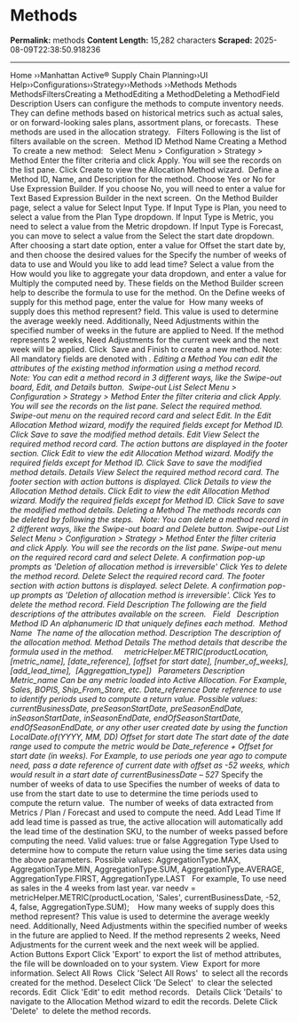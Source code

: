 # Methods

**Permalink:** methods
**Content Length:** 15,282 characters
**Scraped:** 2025-08-09T22:38:50.918236

---

Home &rsaquo;&rsaquo;Manhattan Active® Supply Chain Planning&rsaquo;&rsaquo;UI Help&rsaquo;&rsaquo;Configurations&rsaquo;&rsaquo;Strategy&rsaquo;&rsaquo;Methods ››Methods Methods &nbsp; &nbsp; MethodsFiltersCreating&nbsp;a&nbsp;MethodEditing a MethodDeleting a&nbsp;MethodField Description Users can configure the methods to compute inventory needs.&nbsp; They can define methods based on&nbsp;historical metrics such as actual sales, or on forward-looking sales plans, assortment plans, or forecasts.&nbsp;&nbsp;These methods are used in the allocation strategy. &nbsp; Filters Following is the list of filters available on the screen. &nbsp;Method ID Method Name Creating&nbsp;a&nbsp;Method &nbsp;To create a new method: &nbsp; Select&nbsp;Menu&nbsp;&gt; Configuration&nbsp;&gt; Strategy &gt; Method Enter the filter criteria and click&nbsp;Apply. You will see the records on the list pane. Click&nbsp;Create&nbsp;to view the&nbsp;Allocation Method&nbsp;wizard.&nbsp; Define&nbsp;a Method&nbsp;ID, Name, and Description for the method. Choose Yes or No for Use Expression Builder. If you choose No, you will need to enter a value for Text Based Expression Builder in the next screen.&nbsp; On the Method Builder page, select a value for Select Input Type. If Input Type is Plan, you need to select a value from the Plan Type dropdown. If Input Type is Metric, you need to select a value from the Metric dropdown. If Input Type is Forecast, you can move to select a value from the Select the start date dropdown. After choosing a start date option, enter a value for Offset the start date by, and then choose the desired values for the Specify the number of weeks of data to use and Would you like to add lead time? Select a value from the How would you like to aggregate your data dropdown, and enter a value for Multiply the computed need by. These fields on the Method Builder screen help to&nbsp;describe the formula to use for the method. On the&nbsp;Define weeks of supply for this method&nbsp;page, enter the value for&nbsp;&nbsp;How many weeks of supply does this method represent? field.&nbsp;This value is used to determine the average weekly need. Additionally, Need Adjustments within the specified number of weeks in the future are applied to Need. If the method represents 2 weeks, Need Adjustments for the current week and the next week will be applied. Click&nbsp; Save and Finish to create a new method. Note: All mandatory fields are denoted with *. Editing a Method You can edit the attributes of the existing method information using a method record.&nbsp;&nbsp; &nbsp; Note: You can edit a&nbsp;method record in 3 different ways, like the Swipe-out board, Edit, and Details button.&nbsp; Swipe-out List Select&nbsp;Menu&nbsp;&gt; Configuration&nbsp;&gt; Strategy &gt; Method Enter the filter criteria and click&nbsp;Apply. You will see the records on the list pane. Select the required method. Swipe-out menu on the required record card and select&nbsp;Edit. In the Edit&nbsp; Allocation Method wizard, modify the required fields except for Method ID. Click&nbsp;Save&nbsp;to save the modified method details. Edit View Select the required method record card. The action buttons are displayed in the footer section. Click Edit&nbsp;to view the edit Allocation&nbsp;Method wizard. Modify the required fields except for Method ID. Click&nbsp;Save&nbsp;to save the modified method details. Details View Select the required method record card. The footer section with action buttons is displayed. Click Details&nbsp;to view the Allocation Method&nbsp;details. Click Edit&nbsp;to view the edit Allocation Method wizard. Modify the required fields except for Method ID. Click&nbsp;Save&nbsp;to save the modified method details. Deleting a&nbsp;Method The methods records can be deleted by following the steps. &nbsp; Note: You can delete a method record in 2 different ways, like the Swipe-out board and Delete button. Swipe-out List Select&nbsp;Menu&nbsp;&gt; Configuration&nbsp;&gt; Strategy &gt; Method Enter the filter criteria and click&nbsp;Apply. You will see the records on the list pane. Swipe-out menu on the required record card and select&nbsp;Delete. A confirmation pop-up prompts as &#39;Deletion of allocation method is irreversible&#39; Click&nbsp;Yes&nbsp;to delete the method record. Delete Select the required record card. The footer section with action buttons is displayed. select&nbsp;Delete. A confirmation pop-up prompts as &#39;Deletion of allocation method is irreversible&#39;. Click&nbsp;Yes&nbsp;to delete the method record. Field Description The following are the field descriptions of the attributes available on the screen. &nbsp; Field &nbsp; Description &nbsp; Method ID An alphanumeric ID that uniquely defines each method. &nbsp;Method Name &nbsp;The name of the allocation method. Description The description of the allocation method. Method Details The method details that describe the formula used in the method. &nbsp; &nbsp; metricHelper.METRIC(productLocation, [metric_name], [date_reference], [offset for start date], [number_of_weeks], [add_lead_time],&nbsp; [Aggregattion_type]) &nbsp; Parameters Description Metric_name Can be any metric loaded into Active Allocation. For Example,&nbsp; Sales, BOPIS, Ship_From_Store, etc. Date_reference Date reference to use to identify periods used to compute a return value. Possible values: currentBusinessDate, preSeasonStartDate, preSeasonEndDate, inSeasonStartDate, inSeasonEndDate, endOfSeasonStartDate, endOfSeasonEndDate, or any other user created date by using the function LocalDate.of(YYYY, MM, DD) Offset for start date The start date of the date range used to compute the metric would be Date_reference + Offset for start date (in weeks). For Example, to use periods one year ago to compute need, pass a date reference of current date with offset as -52 weeks, which would result in a start date of currentBusinessDate &ndash; 52*7 Specify the number of weeks of data to use Specifies the number of weeks of data to use from the start date to use to determine the time periods used to compute the return value.&nbsp; The number of weeks of data extracted from Metrics / Plan / Forecast and used to compute the need. Add Lead Time If add lead time is passed as true, the active allocation will automatically add the lead time of the destination SKU, to the number of weeks passed before computing the need. Valid values: true or false Aggregation Type Used to determine how to compute the return value using the time series data using the above parameters. Possible values: AggregationType.MAX, AggregationType.MIN, AggregationType.SUM, AggregationType.AVERAGE, AggregationType.FIRST, AggregationType.LAST &nbsp; For example, To use need as sales in the 4 weeks from last year. var needv = metricHelper.METRIC(productLocation, &#39;Sales&#39;, currentBusinessDate, -52, 4, false, AggregationType.SUM); &nbsp; &nbsp;How many weeks of supply does this method represent? This value is used to determine the average weekly need. Additionally, Need Adjustments within the specified number of weeks in the future are applied to Need. If the method represents 2 weeks, Need Adjustments for the current week and the next week will be applied. &nbsp; Action&nbsp;Buttons Export Click &#39;Export&#39; to export the list of method attributes, the file will be downloaded on to your system. View&nbsp; Export&nbsp;for more information. Select All Rows&nbsp; Click &#39;Select All Rows&#39;&nbsp; to select all the records created for the method. Deselect Click &#39;De Select&#39;&nbsp; to clear the selected records. Edit&nbsp; Click &#39;Edit&#39; to edit&nbsp; method&nbsp;records.&nbsp;&nbsp; Details Click &#39;Details&#39; to navigate to the Allocation Method wizard to edit the records. Delete Click &#39;Delete&#39; &nbsp;to delete the method records.